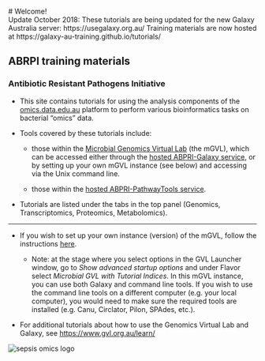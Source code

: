 <br>
# Welcome!

<br>
<ss> Update October 2018: These tutorials are being updated for the new Galaxy Australia server: https://usegalaxy.org.au/  Training materials are now hosted at https://galaxy-au-training.github.io/tutorials/ </ss>

<br>

## ABRPI training materials

### Antibiotic Resistant Pathogens Initiative


- This site contains tutorials for using the analysis components of the [omics.data.edu.au](omics.data.edu.au) platform to perform various bioinformatics tasks on bacterial “omics” data.


- Tools covered by these tutorials include: 

    - those within the [Microbial Genomics Virtual Lab](http://genome.edu.au/) (the mGVL), which can be accessed either through the [hosted ABPRI-Galaxy service](http://abrpi.genome.edu.au/galaxy/), or by setting up your own mGVL instance (see below) and accessing via the Unix command line.

    - those within the [hosted ABPRI-PathwayTools service](http://abrpi.genome.edu.au:9655).


- Tutorials are listed under the tabs in the top panel (Genomics, Transcriptomics, Proteomics, Metabolomics).
_______

- If you wish to set up your own instance (version) of the mGVL, follow the instructions [here](http://vlsci.github.io/lscc_docs/tutorials/gvl_launch/gvl_launch/).


    - Note: at the stage where you select options in the GVL Launcher window, go to *Show advanced startup options* and under Flavor select *Microbial GVL with Tutorial Indices*. In this mGVL instance, you can use both Galaxy and command line tools. If you wish to use the command line tools on a different computer (e.g. your local computer), you would need to make sure the required tools are installed (e.g. Canu, Circlator, Pilon, SPAdes, etc.).

- For additional tutorials about how to use the Genomics Virtual Lab and Galaxy, see <https://www.gvl.org.au/learn/> 




<!--

- The Food and Health Flagship is an [RDS-funded](http://omics.data.edu.au/) project to provide cloud-based data services and tools
for Australian Life Science Researchers to combine, analyse and interpret
genomic, transcriptomic, proteomic and metabolomic data. The data platform will incorporate the [Bioplatforms Australia Antibiotic Resistant Pathogens Initiative (ABRPI)](http://www.bioplatforms.com/antibiotic-resistant-pathogens/).


- This site contains tutorials for using the ABRPI
[Microbial Genomics Virtual Lab](http://genome.edu.au/) (the mGVL) to perform bioinformatics
tasks on bacterial "omics" data, either on the Unix command line or using
the [Galaxy](http://galaxyproject.org/) system.

- Tutorials are listed under the tabs in the top panel and are being added progressively.

- If you wish to set up your own instance (version) of the mGVL, follow the instructions [here](http://vlsci.github.io/lscc_docs/tutorials/gvl_launch/gvl_launch/).
    - Note: at the stage where you select options in the GVL Launcher window, go to <fn>Show advanced startup options</fn> and under <fn>Flavor</fn> select *Microbial GVL with Tutorial Indices*. In this mGVL instance, you can use both Galaxy and command line tools. If you wish to use the command line tools on a different computer (e.g. your local computer), you would need to make sure the required tools are installed (e.g. Canu, Circlator, Pilon, SPAdes, etc.).

- For more information about how to use the Microbial Genomics Virtual Lab and Galaxy, see <http://www.genome.edu.au/>

-->


![sepsis omics logo](media/logos/omics.png)
